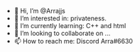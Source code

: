 - 👋 Hi, I’m @Arrajjs
- 👀 I’m interested in: privateness.
- 🌱 I’m currently learning: C++ and html
- 💞️ I’m looking to collaborate on ...
- 📫 How to reach me: Discord Arra#6630

<!---
Arrajjs/Arrajjs is a ✨ special ✨ repository because its `README.md` (this file) appears on your GitHub profile.
You can click the Preview link to take a look at your changes.
--->
